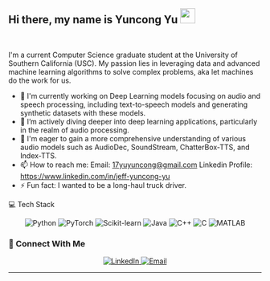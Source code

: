 ## Hi there, my name is Yuncong Yu <img src="https://media.giphy.com/media/hvRJCLFzcasrR4ia7z/giphy.gif" width="30px"/>

<br>

I'm a current Computer Science graduate student at the University of Southern California (USC). My passion lies in leveraging data and advanced machine learning algorithms to solve complex problems, aka let machines do the work for us.


- 🔭 I'm currently working on Deep Learning models focusing on audio and speech processing, including text-to-speech models and generating synthetic datasets with these models.
- 🌱 I’m actively diving deeper into deep learning applications, particularly in the realm of audio processing.
- 👯 I'm eager to gain a more comprehensive understanding of various audio models such as AudioDec, SoundStream, ChatterBox-TTS, and Index-TTS.
- 📫 How to reach me: Email: 17yuyuncong@gmail.com Linkedin Profile: https://www.linkedin.com/in/jeff-yuncong-yu
- ⚡ Fun fact: I wanted to be a long-haul truck driver. 

💻 Tech Stack
<div align="center">
  <img src="https://img.shields.io/badge/Python-3776AB?style=for-the-badge&logo=python&logoColor=white" alt="Python"/>
  <img src="https://img.shields.io/badge/PyTorch-EE4C2C?style=for-the-badge&logo=pytorch&logoColor=white" alt="PyTorch"/>
  <img src="https://img.shields.io/badge/Scikit--learn-F7931E?style=for-the-badge&logo=scikit-learn&logoColor=white" alt="Scikit-learn"/>
  <img src="https://img.shields.io/badge/Java-007396?style=for-the-badge&logo=java&logoColor=white" alt="Java"/>
  <img src="https://img.shields.io/badge/C%2B%2B-00599C?style=for-the-badge&logo=c%2B%2B&logoColor=white" alt="C++"/>
  <img src="https://img.shields.io/badge/C-A8B9CC?style=for-the-badge&logo=c&logoColor=white" alt="C"/>
  <img src="https://img.shields.io/badge/MATLAB-0076A8?style=for-the-badge&logo=mathworks&logoColor=white" alt="MATLAB"/>
  </div>

### 🤝 Connect With Me

<p align="center">
  <a href="https://www.linkedin.com/in/jeff-yuncong-yu" target="_blank">
    <img src="https://img.shields.io/badge/-LinkedIn-blue?style=for-the-badge&logo=Linkedin&logoColor=white" alt="LinkedIn"/>
  </a>
  <a href="mailto:17yuyuncong@gmail.com" target="_blank">
    <img src="https://img.shields.io/badge/-Email-c14438?style=for-the-badge&logo=Gmail&logoColor=white" alt="Email"/>
  </a>
  </p>

---
